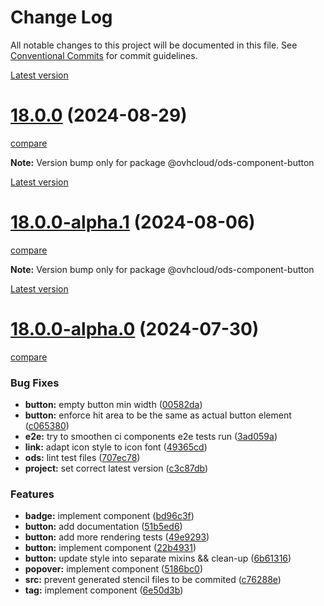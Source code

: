 # Change Log

All notable changes to this project will be documented in this file.
See [Conventional Commits](https://conventionalcommits.org) for commit guidelines.

[Latest version](https://ovh.github.io/design-system/latest/?path=/docs/design-system-changelog--page)


# [18.0.0](https://ovh.github.io/design-system/v18.0.0/?path=/docs/design-system-changelog--page) (2024-08-29)
[compare](https://github.com/ovh/design-system/compare/v18.0.0-alpha.1...v18.0.0)

**Note:** Version bump only for package @ovhcloud/ods-component-button





[Latest version](https://ovh.github.io/design-system/latest/?path=/docs/design-system-changelog--page)


# [18.0.0-alpha.1](https://ovh.github.io/design-system/v18.0.0-alpha.1/?path=/docs/design-system-changelog--page) (2024-08-06)
[compare](https://github.com/ovh/design-system/compare/v18.0.0-alpha.0...v18.0.0-alpha.1)

**Note:** Version bump only for package @ovhcloud/ods-component-button







[Latest version](https://ovh.github.io/design-system/latest/?path=/docs/design-system-changelog--page)


# [18.0.0-alpha.0](https://ovh.github.io/design-system/v18.0.0-alpha.0/?path=/docs/design-system-changelog--page) (2024-07-30)
[compare](https://github.com/ovh/design-system/compare/v17.2.2...v18.0.0-alpha.0)

### Bug Fixes

* **button:** empty button min width ([00582da](https://github.com/ovh/design-system/commit/00582da5136d72c1461abe8510faf5f18f79dd0f))
* **button:** enforce hit area to be the same as actual button element ([c065380](https://github.com/ovh/design-system/commit/c065380ada49c7bfd6c6edb2854b54f205369bdf))
* **e2e:** try to smoothen ci components e2e tests run ([3ad059a](https://github.com/ovh/design-system/commit/3ad059ad59399aef904d6440960f2f2a08eee90f))
* **link:** adapt icon style to icon font ([49365cd](https://github.com/ovh/design-system/commit/49365cd12ae8c719ebf62f094a611e0328eefe39))
* **ods:** lint test files ([707ec78](https://github.com/ovh/design-system/commit/707ec78664e40efc2e15315091f7fe3a25d27617))
* **project:** set correct latest version ([c3c87db](https://github.com/ovh/design-system/commit/c3c87db50891e8da601bb89f22ed44ff56f71181))


### Features

* **badge:** implement component ([bd96c3f](https://github.com/ovh/design-system/commit/bd96c3faac4914f7334afc8556a382b38049265f))
* **button:** add documentation ([51b5ed6](https://github.com/ovh/design-system/commit/51b5ed62c20da1603e550730e32022bfdb6015f0))
* **button:** add more rendering tests ([49e9293](https://github.com/ovh/design-system/commit/49e9293642375d78e14881d438808e672a2571d8))
* **button:** implement component ([22b4931](https://github.com/ovh/design-system/commit/22b4931c3bb2348ba5ddb6187a7088c590c6c502))
* **button:** update style into separate mixins && clean-up ([6b61316](https://github.com/ovh/design-system/commit/6b6131629b7ea453b35320bbc18cc20d12e6ee48))
* **popover:** implement component ([5186bc0](https://github.com/ovh/design-system/commit/5186bc03079974f7baa7d5d6eb3d40f2648a2709))
* **src:** prevent generated stencil files to be commited ([c76288e](https://github.com/ovh/design-system/commit/c76288e59d931c77dcc0e88a3f2aa196b8502bde))
* **tag:** implement component ([6e50d3b](https://github.com/ovh/design-system/commit/6e50d3b21d92813cfb0ab18912a25d2f5cc28e98))

